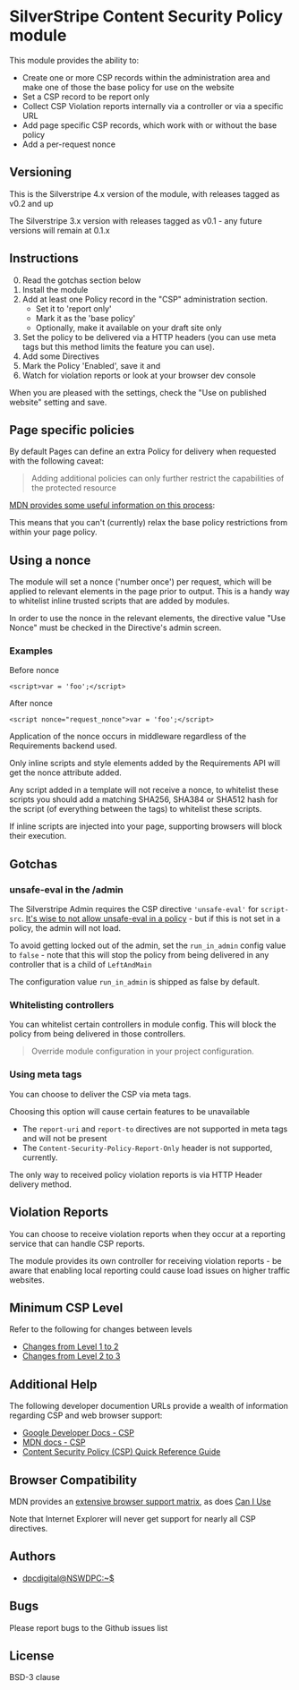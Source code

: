 # SilverStripe Content Security Policy module

This module provides the ability to:

+ Create one or more CSP records within the administration area and make one of those the base policy for use on the website
+ Set a CSP record to be report only
+ Collect CSP Violation reports internally via a controller or via a specific URL
+ Add page specific CSP records, which work with or without the base policy
+ Add a per-request nonce

## Versioning
This is the Silverstripe 4.x version of the module, with releases tagged as v0.2 and up

The Silverstripe 3.x version with releases tagged as v0.1 - any future versions will remain at 0.1.x

## Instructions

0. Read the gotchas section below
0. Install the module
0. Add at least one Policy record in the "CSP" administration section.
    * Set it to 'report only'
    * Mark it as the 'base policy'
    * Optionally, make it available on your draft site only
0. Set the policy to be delivered via a HTTP headers (you can use meta tags but this method limits the feature you can use).
0. Add some Directives
0. Mark the Policy 'Enabled', save it and
0. Watch for violation reports or look at your browser dev console

When you are pleased with the settings, check the "Use on published website" setting and save.

## Page specific policies

By default Pages can define an extra Policy for delivery when requested with the following caveat:

> Adding additional policies can only further restrict the capabilities of the protected resource

[MDN provides some useful information on this process](https://developer.mozilla.org/en-US/docs/Web/HTTP/Headers/Content-Security-Policy#Multiple_content_security_policies):

This means that you can't (currently) relax the base policy restrictions from within your page policy.

## Using a nonce

The module will set a nonce ('number once') per request, which will be applied to relevant elements in the page prior to output. This is a handy way to whitelist inline trusted scripts that are added by modules.

In order to use the nonce in the relevant elements, the directive value "Use Nonce" must be checked in the Directive's admin screen.

### Examples
Before nonce
```
<script>var = 'foo';</script>
```

After nonce
```
<script nonce="request_nonce">var = 'foo';</script>
```

Application of the nonce occurs in middleware regardless of the Requirements backend used.

Only inline scripts and style elements added by the Requirements API will get the nonce attribute added.

Any script added in a template will not receive a nonce, to whitelist these scripts you should add a matching SHA256, SHA384 or SHA512 hash for the script (of everything between the <script></script> tags) to whitelist these scripts.

If inline scripts are injected into your page, supporting browsers will block their execution.

## Gotchas

### unsafe-eval in the /admin
The Silverstripe Admin requires the CSP directive ```'unsafe-eval'``` for ```script-src```. [It's wise to not allow unsafe-eval in a policy](https://developers.google.com/web/fundamentals/security/csp/#eval_too) - but if this is not set in a policy, the admin will not load.

To avoid getting locked out of the admin, set the ```run_in_admin``` config value to ```false``` - note that this will stop the policy from being delivered in any controller that is a child of ```LeftAndMain```

The configuration value ```run_in_admin``` is shipped as false by default.

### Whitelisting controllers

You can whitelist certain controllers in module config. This will block the policy from being delivered in those controllers.

> Override module configuration in your project configuration.

### Using meta tags

You can choose to deliver the CSP via meta tags.

Choosing this option will cause certain features to be unavailable
* The ```report-uri``` and ```report-to``` directives are not supported in meta tags and will not be present
* The ```Content-Security-Policy-Report-Only``` header is not supported, currently.

The only way to received policy violation reports is via HTTP Header delivery method.

## Violation Reports

You can choose to receive violation reports when they occur at a reporting service that can handle CSP reports.

The module provides its own controller for receiving violation reports - be aware that enabling local reporting could cause load issues on higher traffic websites.

## Minimum CSP Level

Refer to the following for changes between levels
+ [Changes from Level 1 to 2](https://www.w3.org/TR/CSP2/#changes-from-level-1)
+ [Changes from Level 2 to 3](https://www.w3.org/TR/CSP3/#changes-from-level-2)

## Additional Help

The following developer documention URLs provide a wealth of information regarding CSP and web browser support:
* [Google Developer Docs - CSP](https://developers.google.com/web/fundamentals/security/csp/)
* [MDN docs - CSP](https://developer.mozilla.org/en-US/docs/Web/HTTP/CSP)
* [Content Security Policy (CSP) Quick Reference Guide](https://content-security-policy.com/)

## Browser Compatibility

MDN provides an [extensive browser support matrix](https://developer.mozilla.org/en-US/docs/Web/HTTP/CSP#Browser_compatibility), as does [Can I Use](https://caniuse.com/#feat=contentsecuritypolicy)

Note that Internet Explorer will never get support for nearly all CSP directives.

## Authors

+ [dpcdigital@NSWDPC:~$](https://dpc.nsw.gov.au)

## Bugs

Please report bugs to the Github issues list

## License

BSD-3 clause
